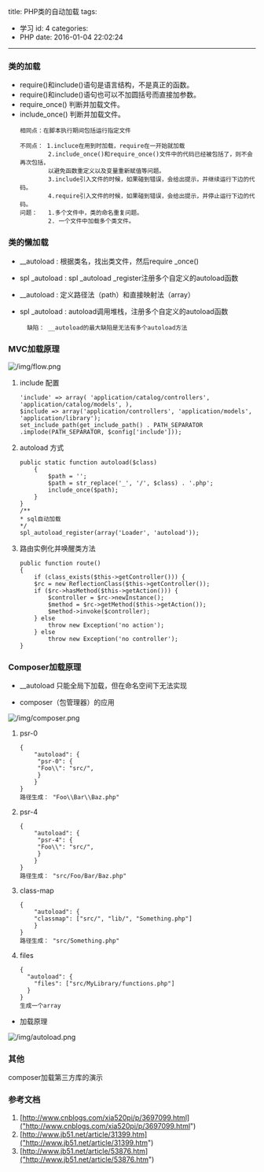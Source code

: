 title: PHP类的自动加载
tags:
  - 学习
id: 4
categories:
  - PHP
date: 2016-01-04 22:02:24
---

### 类的加载

- require()和include()语句是语言结构，不是真正的函数。
- require()和include()语句也可以不加圆括号而直接加参数。
- require_once() 判断并加载文件。
- include_once() 判断并加载文件。 
	```
	相同点：在脚本执行期间包括运行指定文件

	不同点： 1.incluce在用到时加载，require在一开始就加载
			2.include_once()和require_once()文件中的代码已经被包括了，则不会再次包括，
			以避免函数重定义以及变量重新赋值等问题。
			3.include引入文件的时候，如果碰到错误，会给出提示，并继续运行下边的代码。
			4.require引入文件的时候，如果碰到错误，会给出提示，并停止运行下边的代码。
	问题：   1.多个文件中，类的命名重复问题。
			2. 一个文件中加载多个类文件。

	```
### 类的懒加载

- __autoload : 根据类名，找出类文件，然后require _once()
- spl _autoload : spl _autoload _register注册多个自定义的autoload函数

- __autoload : 定义路径法（path）和直接映射法（array）

- spl _autoload : autoload调用堆栈，注册多个自定义的autoload函数

		缺陷： __autoload的最大缺陷是无法有多个autoload方法 

### MVC加载原理

![/img/flow.png](/img/flow.png)

1. include 配置
	```
	'include' => array( 'application/catalog/controllers',
	'application/catalog/models', ),
	$include => array('application/controllers', 'application/models', 'application/library'); 
	set_include_path(get_include_path() . PATH_SEPARATOR .implode(PATH_SEPARATOR, $config['include']));
	```
2. autoload 方式
	```
	public static function autoload($class) 
		{ 
			$path = ''; 
			$path = str_replace('_', '/', $class) . '.php'; 
			include_once($path); 
		} 
	} 
	/** 
	* sql自动加载 
	*/ 
	spl_autoload_register(array('Loader', 'autoload')); 
	```
3. 路由实例化并唤醒类方法
	```
	public function route() 
	{ 
		if (class_exists($this->getController())) { 
		$rc = new ReflectionClass($this->getController()); 
		if ($rc->hasMethod($this->getAction())) { 
			$controller = $rc->newInstance(); 
			$method = $rc->getMethod($this->getAction()); 
			$method->invoke($controller); 
		} else 
			throw new Exception('no action'); 
		} else 
			throw new Exception('no controller'); 
	} 
	```
### Composer加载原理

- __autoload 只能全局下加载，但在命名空间下无法实现

- composer（包管理器）的应用

![/img/composer.png](/img/composer.png)
	
1. psr-0
	```
	{
		"autoload": {
		 "psr-0": {
		 "Foo\\": "src/",
		 }
		}
	}
	路径生成： "Foo\\Bar\\Baz.php" 
	```
2. psr-4
	```
	{
		"autoload": {
		 "psr-4": {
		 "Foo\\": "src/",
		 }
		}
	}
	路径生成： "src/Foo/Bar/Baz.php"
	```
3. class-map
	```
	{
		"autoload": {
		"classmap": ["src/", "lib/", "Something.php"]
		}
	}
	路径生成： "src/Something.php"
	```
4. files
	```
	{
	  "autoload": {
		"files": ["src/MyLibrary/functions.php"]
	  }
	}
	生成一个array
	```
- 加载原理

![/img/autoload.png](/img/autoload.png)


### 其他

composer加载第三方库的演示

### 参考文档
1. [http://www.cnblogs.com/xia520pi/p/3697099.html]("http://www.cnblogs.com/xia520pi/p/3697099.html")
2. [http://www.jb51.net/article/31399.htm]("http://www.jb51.net/article/31399.htm")
3. [http://www.jb51.net/article/53876.htm]("http://www.jb51.net/article/53876.htm")